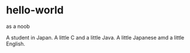 # hello-world
as a noob

A student in Japan.
A little C and a little Java.
A little Japanese amd a little English.
